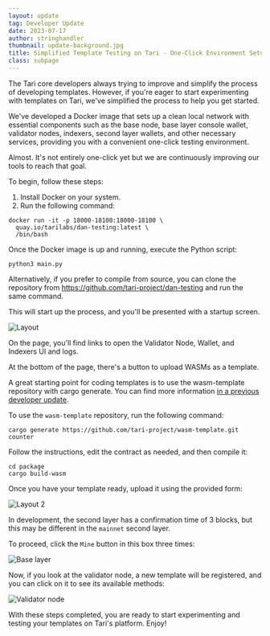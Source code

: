 ```yaml
---
layout: update
tag: Developer Update
date: 2023-07-17
author: stringhandler
thumbnail: update-background.jpg
title: Simplified Template Testing on Tari - One-Click Environment Setup
class: subpage
---
```


The Tari core developers always trying to improve and simplify the process of developing templates.
However, if you're eager to start experimenting with templates on Tari, we've simplified the process to help you get started.

We've developed a Docker image that sets up a clean local network with essential components such as the base node,
base layer console wallet, validator nodes, indexers, second layer wallets, and other necessary services,
providing you with a convenient one-click testing environment.

Almost. It's not entirely one-click yet but we are continuously improving our tools to reach that goal.

To begin, follow these steps:

1. Install Docker on your system.
2. Run the following command:

```
docker run -it -p 18000-18100:18000-18100 \
  quay.io/tarilabs/dan-testing:latest \
  /bin/bash
```

Once the Docker image is up and running, execute the Python script:

```
python3 main.py
```

Alternatively, if you prefer to compile from source, you can clone the repository from
https://github.com/tari-project/dan-testing and run the same command.

This will start up the process, and you'll be presented with a startup screen.

![Layout](/assets/updates/img/update-114-1.png)

On the page, you'll find links to open the Validator Node, Wallet, and Indexers UI and logs.

At the bottom of the page, there's a button to upload WASMs as a template.

A great starting point for coding templates is to use the wasm-template repository with cargo generate.
You can find more information [in a previous developer update](https://www.tari.com/updates/2022-11-10-update-94).

To use the `wasm-template` repository, run the following command:

`cargo generate https://github.com/tari-project/wasm-template.git counter`

Follow the instructions, edit the contract as needed, and then compile it:

```
cd package
cargo build-wasm
```

Once you have your template ready, upload it using the provided form:

![Layout 2](/assets/updates/img/update-114-2.png)

In development, the second layer has a confirmation time of 3 blocks, but this may be different in the `mainnet` second layer.

To proceed, click the `Mine` button in this box three times:

![Base layer](/assets/updates/img/update-114-3.png)

Now, if you look at the validator node, a new template will be registered, and you can click on it to see its available methods:

![Validator node](/assets/updates/img/update-114-4.png)

With these steps completed, you are ready to start experimenting and testing your templates on Tari's platform. Enjoy!
